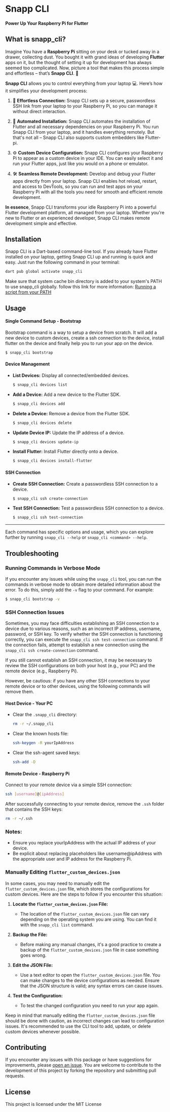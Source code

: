 <!-- <p align="center">
    <a href="https://www.snappembedded.io/"><img src="https://img.shields.io/badge/made_by-snapp_embedded-blue" alt="Snapp Embedded"></a>
    <br>
    <a href="https://pub.dev/packages/snapp_cli"><img src="https://badgen.net/pub/flutter-platform/snapp_cli" alt="Platforms"></a>
    <br>
    <a href="https://pub.dev/packages/snapp_cli"><img src="https://img.shields.io/pub/v/snapp_cli?logo=dart&logoColor=white" alt="Pub Version"></a>
    <a href="https://pub.dev/packages/snapp_cli"><img src="https://badgen.net/pub/points/snapp_cli" alt="Pub points"></a>
    <a href="https://pub.dev/packages/snapp_cli"><img src="https://badgen.net/pub/likes/snapp_cli" alt="Pub Likes"></a>
    <a href="https://pub.dev/packages/snapp_cli"><img src="https://badgen.net/pub/popularity/snapp_cli" alt="Pub popularity"></a>
    <br>    
    <a href="https://github.com/Snapp-Embedded/snapp_cli/pulls"><img src="https://img.shields.io/github/issues-pr/Snapp-Embedded/snapp_cli" alt="Repo PRs"></a>
    <a href="https://github.com/Snapp-Embedded/snapp_cli/issues?q=is%3Aissue+is%3Aopen"><img src="https://img.shields.io/github/issues/Snapp-Embedded/snapp_cli" alt="Repo issues"></a>
    <a href="https://github.com/Snapp-Embedded/snapp_cli"><img src="https://img.shields.io/github/stars/Snapp-Embedded/snapp_cli?style=social" alt="Repo stars"></a>
    <a href="https://github.com/Snapp-Embedded/snapp_cli/graphs/contributors"><img src="https://badgen.net/github/contributors/Snapp-Embedded/snapp_cli" alt="Contributors"></a>
    <a href="https://github.com/Snapp-Embedded/snapp_cli/blob/main/LICENSE"><img src="https://badgen.net/github/license/Snapp-Embedded/snapp_cli" alt="License"></a>
    <br>       
</p> -->
# Snapp CLI
#### Power Up Your Raspberry Pi for Flutter


## What is snapp_cli?

Imagine You have a **Raspberry Pi** sitting on your desk or tucked away in a drawer, collecting dust. You bought it with grand ideas of developing **Flutter** apps on it, but the thought of setting it up for development has always seemed too complicated. Now, picture a tool that makes this process simple and effortless – that’s **Snapp CLI**. 🚀

**Snapp CLI** allows you to control everything from your laptop 💻. Here’s how it simplifies your development process:

1. 🔗 **Effortless Connection:** Snapp CLI sets up a secure, passwordless SSH link from your laptop to your Raspberry Pi, so you can manage it without direct interaction.

2. 🔧 **Automated Installation:** Snapp CLI automates the installation of Flutter and all necessary dependencies on your Raspberry Pi. You run Snapp CLI from your laptop, and it handles everything remotely. But that's not all – Snapp CLI also supports custom embedders like Flutter-pi.

3. ⚙️ **Custom Device Configuration:** Snapp CLI configures your Raspberry Pi to appear as a custom device in your IDE. You can easily select it and run your Flutter apps, just like you would on a phone or emulator.

4. 🛠️ **Seamless Remote Development:** Develop and debug your Flutter apps directly from your laptop. Snapp CLI enables hot reload, restart, and access to DevTools, so you can run and test apps on your Raspberry Pi with all the tools you need for smooth and efficient remote development.

**In essence**, Snapp CLI transforms your idle Raspberry Pi into a powerful Flutter development platform, all managed from your laptop. Whether you're new to Flutter or an experienced developer, Snapp CLI makes remote development simple and effective.

## Installation

Snapp CLI is a Dart-based command-line tool. If you already have Flutter installed on your laptop, getting Snapp CLI up and running is quick and easy. Just run the following command in your terminal:

``` bash
dart pub global activate snapp_cli
```

Make sure that system cache bin directory is added to your system's PATH to use snapp_cli globally. follow this link for more information: [Running a script from your PATH](https://dart.dev/tools/pub/cmd/pub-global#running-a-script-from-your-path "Running a script from your PATH")

## Usage

#### Single Command Setup - **Bootstrap**

Bootstrap command is a way to setup a device from scratch.
It will add a new device to custom devices, create a ssh connection to the device,
install flutter on the device and finally help you to run your app on the device.

```bash
$ snapp_cli bootstrap
```

#### Device Management

- **List Devices:** Display all connected/embedded devices.
    ```bash
    $ snapp_cli devices list
    ```
- **Add a Device:** Add a new device to the Flutter SDK.
   ```bash
   $ snapp_cli devices add 
   ```
- **Delete a Device:** Remove a device from the Flutter SDK.
    ```bash
    $ snapp_cli devices delete
    ```
- **Update Device IP:** Update the IP address of a device.
    ```bash
    $ snapp_cli devices update-ip
    ```
- **Install Flutter:** Install Flutter directly onto a device.
    ```bash
    $ snapp_cli devices install-flutter
    ```

#### SSH Connection

- **Create SSH Connection:** Create a passwordless SSH connection to a device.
    ```bash
    $ snapp_cli ssh create-connection
    ```
- **Test SSH Connection:** Test a passwordless SSH connection to a device.
    ```bash
    $ snapp_cli ssh test-connection
    ```

------------------------------------

Each command has specific options and usage, which you can explore further by running `snapp_cli --help` or `snapp_cli <command> --help`.

## Troubleshooting

### Running Commands in Verbose Mode

If you encounter any issues while using the `snapp_cli` tool, you can run the commands in verbose mode to obtain more detailed information about the error. To do this, simply add the `-v` flag to your command. For example:


```bash
$ snapp_cli bootstrap -v
```

### SSH Connection Issues

Sometimes, you may face difficulties establishing an SSH connection to a device due to various reasons, such as an incorrect IP address, username, password, or SSH key. To verify whether the SSH connection is functioning correctly, you can execute the `snapp_cli ssh test-connection` command. If the connection fails, attempt to establish a new connection using the `snapp_cli ssh create-connection` command.

If you still cannot establish an SSH connection, it may be necessary to review the SSH configurations on both your host (e.g., your PC) and the remote device (e.g., Raspberry Pi).

However, be cautious: if you have any other SSH connections to your remote device or to other devices, using the following commands will remove them.


#### Host Device - Your PC
* Clear the `.snapp_cli` directory: 
    ``` bash 
    rm -r ~/.snapp_cli
    ```
* Clear the known hosts file: 
    ``` bash 
    ssh-keygen -R yourIpAddress
    ```
* Clear the ssh-agent saved keys:  
    ``` bash 
    ssh-add -D
    ```

#### Remote Device - Raspberry Pi
Connect to your remote device via a simple SSH connection:

``` bash 
ssh [username]@[ipAddress]
```

After successfully connecting to your remote device, remove the `.ssh` folder that contains the SSH keys:

``` bash 
rm -r ~/.ssh
```

### Notes:
* Ensure you replace yourIpAddress with the actual IP address of your device.
* Be explicit about replacing placeholders like username@ipAddress with the appropriate user and IP address for the Raspberry Pi.

### Manually Editing `flutter_custom_devices.json`

In some cases, you may need to manually edit the `flutter_custom_devices.json` file, which stores the configurations for custom devices. Here are the steps to follow if you encounter this situation:

1. **Locate the `flutter_custom_devices.json` File:**
   - The location of the `flutter_custom_devices.json` file can vary depending on the operating system you are using. You can find it with the `snapp_cli list` command.

2. **Backup the File:**
   - Before making any manual changes, it's a good practice to create a backup of the `flutter_custom_devices.json` file in case something goes wrong.

3. **Edit the JSON File:**
   - Use a text editor to open the `flutter_custom_devices.json` file. You can make changes to the device configurations as needed. Ensure that the JSON structure is valid; any syntax errors can cause issues.

4. **Test the Configuration:**
   - To test the changed configuration you need to run your app again.


Keep in mind that manually editing the `flutter_custom_devices.json` file should be done with caution, as incorrect changes can lead to configuration issues. It's recommended to use the CLI tool to add, update, or delete custom devices whenever possible.


## Contributing

If you encounter any issues with this package or have suggestions for improvements, please [open an issue](https://github.com/Snapp-Embedded/snapp_cli/issues). You are welcome to contribute to the development of this project by forking the repository and submitting pull requests.

## License

This project is licensed under the MIT License

